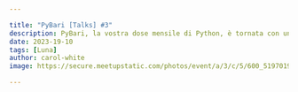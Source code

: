 ```yaml
---

title: "PyBari [Talks] #3"
description: PyBari, la vostra dose mensile di Python, è tornata con una novità che vi farà brillare gli occhi più di un bug fixato. Un evento in collaborazione con PugliaDevs, la community degli sviluppatori pugliesi!
date: 2023-19-10
tags: [Luna]
author: carol-white
image: https://secure.meetupstatic.com/photos/event/a/3/c/5/600_519701925.webp?w=384

---
```

